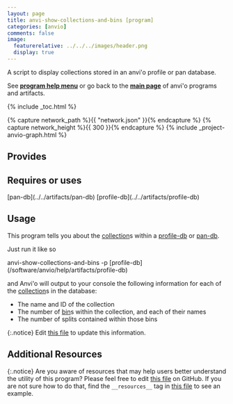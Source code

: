 ```yaml
---
layout: page
title: anvi-show-collections-and-bins [program]
categories: [anvio]
comments: false
image:
  featurerelative: ../../../images/header.png
  display: true
---
```


A script to display collections stored in an anvi&#x27;o profile or pan database.

See **[program help menu](../../../vignette#anvi-show-collections-and-bins)** or go back to the **[main page](../../)** of anvi'o programs and artifacts.


{% include _toc.html %}
<div id="svg" class="subnetwork"></div>
{% capture network_path %}{{ "network.json" }}{% endcapture %}
{% capture network_height %}{{ 300 }}{% endcapture %}
{% include _project-anvio-graph.html %}


## Provides

<p style="text-align: left" markdown="1"></p>

## Requires or uses

<p style="text-align: left" markdown="1"><span class="artifact-r">[pan-db](../../artifacts/pan-db)</span> <span class="artifact-r">[profile-db](../../artifacts/profile-db)</span></p>

## Usage


This program tells you about the <span class="artifact-n">[collection](/software/anvio/help/artifacts/collection)</span>s within a <span class="artifact-n">[profile-db](/software/anvio/help/artifacts/profile-db)</span> or <span class="artifact-n">[pan-db](/software/anvio/help/artifacts/pan-db)</span>. 

Just run it like so 

<div class="codeblock" markdown="1">
anvi&#45;show&#45;collections&#45;and&#45;bins &#45;p <span class="artifact&#45;n">[profile&#45;db](/software/anvio/help/artifacts/profile&#45;db)</span> 
</div>

and Anvi'o will output to your console the following information for each of the <span class="artifact-n">[collection](/software/anvio/help/artifacts/collection)</span>s in the database: 

* The name and ID of the collection
* The number of <span class="artifact-n">[bin](/software/anvio/help/artifacts/bin)</span>s within the collection, and each of their names
* The number of splits contained within those bins 


{:.notice}
Edit [this file](https://github.com/merenlab/anvio/tree/master/anvio/docs/programs/anvi-show-collections-and-bins.md) to update this information.


## Additional Resources



{:.notice}
Are you aware of resources that may help users better understand the utility of this program? Please feel free to edit [this file](https://github.com/merenlab/anvio/tree/master/bin/anvi-show-collections-and-bins) on GitHub. If you are not sure how to do that, find the `__resources__` tag in [this file](https://github.com/merenlab/anvio/blob/master/bin/anvi-interactive) to see an example.
